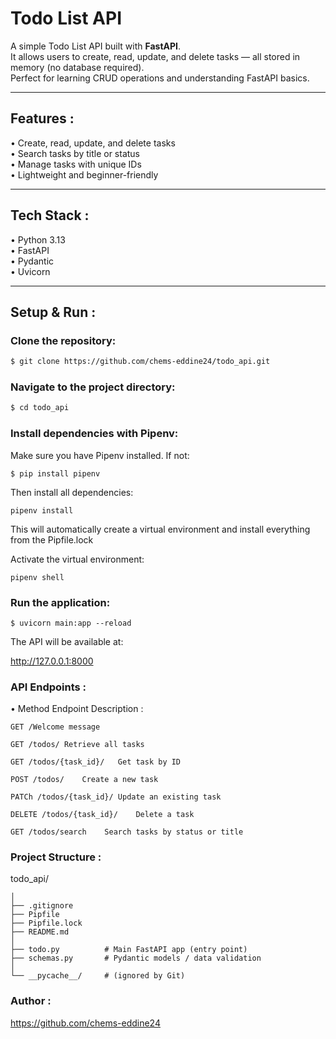 # Todo List API

A simple Todo List API built with **FastAPI**.  
It allows users to create, read, update, and delete tasks — all stored in memory (no database required).  
Perfect for learning CRUD operations and understanding FastAPI basics.

---

## Features :

• Create, read, update, and delete tasks  
• Search tasks by title or status  
• Manage tasks with unique IDs  
• Lightweight and beginner-friendly

---

## Tech Stack :

• Python 3.13  
• FastAPI  
• Pydantic  
• Uvicorn

---

## Setup & Run :

### Clone the repository:
```bash
$ git clone https://github.com/chems-eddine24/todo_api.git
  ```
### Navigate to the project directory:
```bash
$ cd todo_api
```
### Install dependencies with Pipenv:
Make sure you have Pipenv installed. If not:
```
$ pip install pipenv
```
Then install all dependencies:
```
pipenv install
```
This will automatically create a virtual environment and install everything from the Pipfile.lock

Activate the virtual environment:
```
pipenv shell
```

### Run the application:
```
$ uvicorn main:app --reload
```
The API will be available at:

http://127.0.0.1:8000

### API Endpoints :
• Method	Endpoint	Description :
```
GET	/Welcome message

GET	/todos/	Retrieve all tasks

GET	/todos/{task_id}/	Get task by ID

POST /todos/	Create a new task

PATCh /todos/{task_id}/	Update an existing task

DELETE /todos/{task_id}/	Delete a task

GET	/todos/search	 Search tasks by status or title
```
### Project Structure :

todo_api/
```
│
├── .gitignore
├── Pipfile
├── Pipfile.lock
├── README.md
│
├── todo.py          # Main FastAPI app (entry point)
├── schemas.py       # Pydantic models / data validation
│
└── __pycache__/     # (ignored by Git)
```
    
### Author :
https://github.com/chems-eddine24
